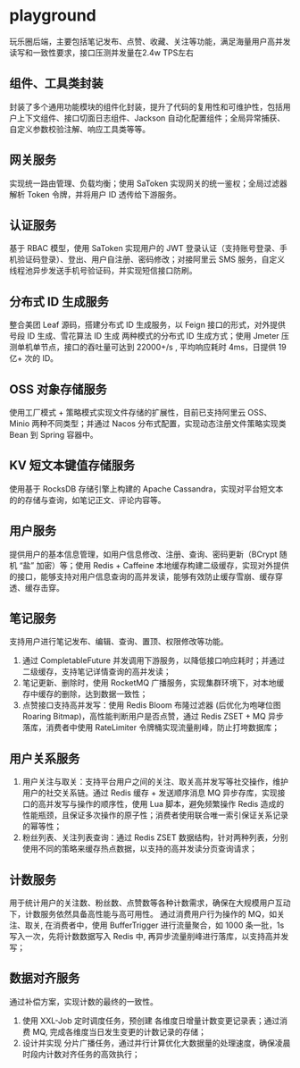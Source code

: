 # playground
玩乐圈后端，主要包括笔记发布、点赞、收藏、关注等功能，满足海量用户高并发读写和一致性要求，接口压测并发量在2.4w TPS左右

## 组件、工具类封装
封装了多个通用功能模块的组件化封装，提升了代码的复用性和可维护性，包括用户上下文组件、接口切面日志组件、Jackson 自动化配置组件；全局异常捕获、自定义参数校验注解、响应工具类等等。

## 网关服务
实现统一路由管理、负载均衡；使用 SaToken 实现网关的统一鉴权；全局过滤器解析 Token 令牌，并将用户 ID 透传给下游服务。

## 认证服务
基于 RBAC 模型，使用 SaToken 实现用户的 JWT 登录认证（支持账号登录、手机验证码登录）、登出、用户自注册、密码修改；对接阿里云 SMS 服务，自定义线程池异步发送手机号验证码，并实现短信接口防刷。

## 分布式 ID 生成服务
整合美团 Leaf 源码，搭建分布式 ID 生成服务，以 Feign 接口的形式，对外提供号段 ID 生成、雪花算法 ID 生成 两种模式的分布式 ID 生成方式；使用 Jmeter 压测单机单节点，接口的吞吐量可达到 22000+/s , 平均响应耗时 4ms，日提供 19 亿+ 次的 ID。

## OSS 对象存储服务
使用工厂模式 + 策略模式实现文件存储的扩展性，目前已支持阿里云 OSS、Minio 两种不同类型；并通过 Nacos 分布式配置，实现动态注册文件策略实现类 Bean 到 Spring 容器中。

## KV 短文本键值存储服务
使用基于 RocksDB 存储引擎上构建的 Apache Cassandra，实现对平台短文本的的存储与查询，如笔记正文、评论内容等。

## 用户服务
提供用户的基本信息管理，如用户信息修改、注册、查询、密码更新（BCrypt 随机 “盐” 加密）等；使用 Redis + Caffeine 本地缓存构建二级缓存，实现对外提供的接口，能够支持对用户信息查询的高并发读，能够有效防止缓存雪崩、缓存穿透、缓存击穿。

## 笔记服务
支持用户进行笔记发布、编辑、查询、置顶、权限修改等功能。
1. 通过 CompletableFuture 并发调用下游服务，以降低接口响应耗时；并通过二级缓存，支持笔记详情查询的高并发读；
2. 笔记更新、删除时，使用 RocketMQ 广播服务，实现集群环境下，对本地缓存中缓存的删除，达到数据一致性；
3. 点赞接口支持高并发写：使用 Redis Bloom 布隆过滤器 (后优化为咆哮位图 Roaring Bitmap)，高性能判断用户是否点赞，通过 Redis ZSET + MQ 异步落库，消费者中使用 RateLimiter 令牌桶实现流量削峰，防止打垮数据库；

## 用户关系服务
1. 用户关注与取关：支持平台用户之间的关注、取关高并发写等社交操作，维护用户的社交关系链。通过 Redis 缓存 + 发送顺序消息 MQ 异步存库，实现接口的高并发写与操作的顺序性，使用 Lua 脚本，避免频繁操作 Redis 造成的性能瓶颈，且保证多次操作的原子性；消费者使用联合唯一索引保证关系记录的幂等性；
2. 粉丝列表、关注列表查询：通过 Redis ZSET 数据结构，针对两种列表，分别使用不同的策略来缓存热点数据，以支持的高并发读分页查询请求；

## 计数服务
用于统计用户的关注数、粉丝数、点赞数等各种计数需求，确保在大规模用户互动下，计数服务依然具备高性能与高可用性。
通过消费用户行为操作的 MQ，如关注、取关, 在消费者中，使用 BufferTrigger 进行流量聚合，如 1000 条一批，1s 写入一次，先将计数数据写入 Redis 中, 再异步流量削峰进行落库，以支持高并发写；

## 数据对齐服务
通过补偿方案，实现计数的最终的一致性。
1. 使用 XXL-Job 定时调度任务，预创建 各维度日增量计数变更记录表；通过消费 MQ, 完成各维度当日发生变更的计数记录的存储；
2. 设计并实现 分片广播任务，通过并行计算优化大数据量的处理速度，确保凌晨时段内计数对齐任务的高效执行；
